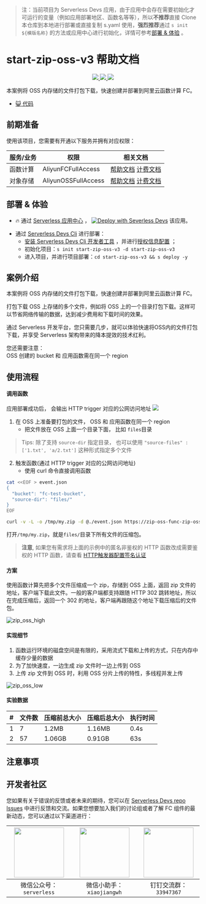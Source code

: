
> 注：当前项目为 Serverless Devs 应用，由于应用中会存在需要初始化才可运行的变量（例如应用部署地区、函数名等等），所以**不推荐**直接 Clone 本仓库到本地进行部署或直接复制 s.yaml 使用，**强烈推荐**通过 `s init ${模版名称}` 的方法或应用中心进行初始化，详情可参考[部署 & 体验](#部署--体验) 。

# start-zip-oss-v3 帮助文档
<p align="center" class="flex justify-center">
    <a href="https://www.serverless-devs.com" class="ml-1">
    <img src="http://editor.devsapp.cn/icon?package=start-zip-oss-v3&type=packageType">
  </a>
  <a href="http://www.devsapp.cn/details.html?name=start-zip-oss-v3" class="ml-1">
    <img src="http://editor.devsapp.cn/icon?package=start-zip-oss-v3&type=packageVersion">
  </a>
  <a href="http://www.devsapp.cn/details.html?name=start-zip-oss-v3" class="ml-1">
    <img src="http://editor.devsapp.cn/icon?package=start-zip-oss-v3&type=packageDownload">
  </a>
</p>

<description>

本案例将 OSS 内存储的文件打包下载，快速创建并部署到阿里云函数计算 FC。

</description>

<codeUrl>

- [:smiley_cat: 代码](https://github.com/devsapp/start-zip-oss/tree/V3/src)

</codeUrl>
<preview>



</preview>


## 前期准备

使用该项目，您需要有开通以下服务并拥有对应权限：

<service>



| 服务/业务 |  权限  | 相关文档 |
| --- |  --- | --- |
| 函数计算 |  AliyunFCFullAccess | [帮助文档](https://help.aliyun.com/product/2508973.html) [计费文档](https://help.aliyun.com/document_detail/2512928.html) |
| 对象存储 |  AliyunOSSFullAccess | [帮助文档](https://help.aliyun.com/zh/oss) [计费文档](https://help.aliyun.com/zh/oss/product-overview/billing) |

</service>

<remark>



</remark>

<disclaimers>



</disclaimers>

## 部署 & 体验

<appcenter>
   
- :fire: 通过 [Serverless 应用中心](https://fcnext.console.aliyun.com/applications/create?template=start-zip-oss-v3) ，
  [![Deploy with Severless Devs](https://img.alicdn.com/imgextra/i1/O1CN01w5RFbX1v45s8TIXPz_!!6000000006118-55-tps-95-28.svg)](https://fcnext.console.aliyun.com/applications/create?template=start-zip-oss-v3) 该应用。
   
</appcenter>
<deploy>
    
- 通过 [Serverless Devs Cli](https://www.serverless-devs.com/serverless-devs/install) 进行部署：
  - [安装 Serverless Devs Cli 开发者工具](https://www.serverless-devs.com/serverless-devs/install) ，并进行[授权信息配置](https://docs.serverless-devs.com/fc/config) ；
  - 初始化项目：`s init start-zip-oss-v3 -d start-zip-oss-v3`
  - 进入项目，并进行项目部署：`cd start-zip-oss-v3 && s deploy -y`
   
</deploy>

## 案例介绍

<appdetail id="flushContent">

本案例将 OSS 内存储的文件打包下载，快速创建并部署到阿里云函数计算 FC。

打包下载 OSS 上存储的多个文件，例如将 OSS 上的一个目录打包下载。这样可以节省网络传输的数据，达到减少费用和下载时间的效果。

通过 Serverless 开发平台，您只需要几步，就可以体验快速将OSS内的文件打包下载，并享受 Serverless 架构带来的降本提效的技术红利。

您还需要注意：  
OSS 创建的 bucket 和 应用函数需在同一个 region

</appdetail>

## 使用流程

<usedetail id="flushContent">

#### 调用函数

应用部署成功后， 会输出 HTTP trigger 对应的公网访问地址
![](https://img.alicdn.com/imgextra/i3/O1CN013J7B3G1E2Eny1yjR1_!!6000000000293-2-tps-908-144.png)

1. 在 OSS 上准备要打包的文件， OSS 和 应用函数在同一个 region
   - 把文件放在 OSS 上面一个目录下面， 比如 `files`目录

> Tips: 除了支持 `source-dir` 指定目录， 也可以使用 `"source-files" :['1.txt', 'a/2.txt']` 这种形式指定多个文件

2. 触发函数(通过 HTTP trigger 对应的公网访问地址)
   - 使用 curl 命令直接调用函数

```bash
cat <<EOF > event.json
{
  "bucket": "fc-test-bucket",
  "source-dir": "files/"
}
EOF

curl -v -L -o /tmp/my.zip -d @./event.json https://zip-oss-func-zip-oss-xxxx.cn-shanghai.fcapp.run
```

打开`/tmp/my.zip`，就是`files/`目录下所有文件的压缩包。

> **注意**, 如果您有需求将上面的示例中的匿名非鉴权的 HTTP 函数改成需要鉴权的 HTTP 函数，请查看 [HTTP触发器配置签名认证](https://help.aliyun.com/document_detail/2665963.html?spm=a2c4g.2539903.0.i7#0c9ec7a734i6n )
>

#### 方案

使用函数计算先把多个文件压缩成一个 zip，存储到 OSS 上面，返回 zip 文件的地址，客户端下载此文件。一般的客户端都支持跟随 HTTP 302 跳转地址，所以在完成压缩后，返回一个 302 的地址，客户端再跟随这个地址下载压缩后的文件包。

![zip_oss_high](https://img.alicdn.com/tfs/TB1GitkyeL2gK0jSZPhXXahvXXa-1258-946.png)

#### 实现细节

1. 函数运行环境的磁盘空间是有限的，采用流式下载和上传的方式，只在内存中缓存少量的数据
2. 为了加快速度，一边生成 zip 文件时一边上传到 OSS
3. 上传 zip 文件到 OSS 时，利用 OSS 分片上传的特性，多线程并发上传

![zip_oss_low](https://img.alicdn.com/tfs/TB13jVqyoY1gK0jSZFCXXcwqXXa-774-1066.png)

#### 实验数据

| #   | 文件数 | 压缩前总大小 | 压缩后总大小 | 执行时间 |
| --- | ------ | ------------ | ------------ | -------- |
| 1   | 7      | 1.2MB        | 1.16MB       | 0.4s     |
| 2   | 57     | 1.06GB       | 0.91GB       | 63s      |

</usedetail>

## 注意事项

<matters id="flushContent">
</matters>


<devgroup>


## 开发者社区

您如果有关于错误的反馈或者未来的期待，您可以在 [Serverless Devs repo Issues](https://github.com/serverless-devs/serverless-devs/issues) 中进行反馈和交流。如果您想要加入我们的讨论组或者了解 FC 组件的最新动态，您可以通过以下渠道进行：

<p align="center">  

| <img src="https://serverless-article-picture.oss-cn-hangzhou.aliyuncs.com/1635407298906_20211028074819117230.png" width="130px" > | <img src="https://serverless-article-picture.oss-cn-hangzhou.aliyuncs.com/1635407044136_20211028074404326599.png" width="130px" > | <img src="https://serverless-article-picture.oss-cn-hangzhou.aliyuncs.com/1635407252200_20211028074732517533.png" width="130px" > |
| --------------------------------------------------------------------------------------------------------------------------------- | --------------------------------------------------------------------------------------------------------------------------------- | --------------------------------------------------------------------------------------------------------------------------------- |
| <center>微信公众号：`serverless`</center>                                                                                         | <center>微信小助手：`xiaojiangwh`</center>                                                                                        | <center>钉钉交流群：`33947367`</center>                                                                                           |
</p>
</devgroup>
